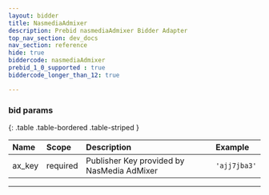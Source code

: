 ```yaml
---
layout: bidder
title: NasmediaAdmixer
description: Prebid nasmediaAdmixer Bidder Adapter
top_nav_section: dev_docs
nav_section: reference
hide: true
biddercode: nasmediaAdmixer
prebid_1_0_supported : true
biddercode_longer_than_12: true

---
```


### bid params

{: .table .table-bordered .table-striped }

| Name       | Scope    | Description                                    | Example         |
| :--------- | :------- | :--------------------------------------------- | :-------------- |
| ax_key     | required | Publisher Key provided by NasMedia AdMixer     |`'ajj7jba3'`     |

---

